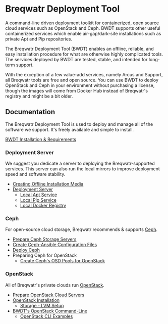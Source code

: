 # Breqwatr Deployment Tool

A command-line driven deployment toolkit for containerized, open source cloud
services such as OpenStack and Ceph. BWDT supports other useful containerized
services which enable air-gap/dark-site installations such as private Apt and
Pip repositories.

The Breqwatr Deployment Tool (BWDT) enables an offline, reliable, and easy
installation procedure for what are otherwise highly complicated tools. The
services deployed by BWDT are tested, stable, and intended for long-term
support.

With the exception of a few value-add services, namely Arcus and Support, all
Breqwatr tools are free and open source. You can use BWDT to deploy OpenStack
and Ceph in your environment without purchasing a license, though the images
will come from Docker Hub instead of Breqwatr's registry and might be a bit
older.



## Documentation

The Breqwatr Deployment Tool is used to deploy and manage all of the software
we support. It's freely available and simple to install.

[BWDT Installation & Requirements](/installation.html)


### Deployment Server

We suggest you dedicate a server to deploying the Breqwatr-supported services.
This server can also run the local mirrors to improve deployment speed and
software stability.

- [Creating Offline Installation Media](/offline-media.html)
- [Deployment Server](/deployment-server.html)
    - [Local Apt Service](/apt.html)
    - [Local Pip Service](/pip.html)
    - [Local Docker Registry](/registry.html)


### Ceph

For open-source cloud storage, Breqwatr recommends & supports [Ceph](https://ceph.io/).

- [Prepare Ceph Storage Servers](/ceph-server-setup.html)
- [Create Ceph-Ansible Configuration Files](/ceph-ansible-configs.html)
- [Deploy Ceph](ceph-deploy.html)
- Preparing Ceph for OpenStack
    - [Create Ceph's OSD Pools for OpenStack](/ceph-pools.html)


### OpenStack

All of Breqwatr's private clouds run [OpenStack](https://www.openstack.org/software/).

- [Prepare OpenStack Cloud Servers](/openstack-server-setup.html)
- [OpenStack Installation](/openstack-install.html)
    - [Storage - LVM Setup](/openstack-lvm.html)
- [BWDT's OpenStack Command-Line](/openstack-cli.html)
    - [OpenStack CLI Examples](/openstack-cli-examples.html)


